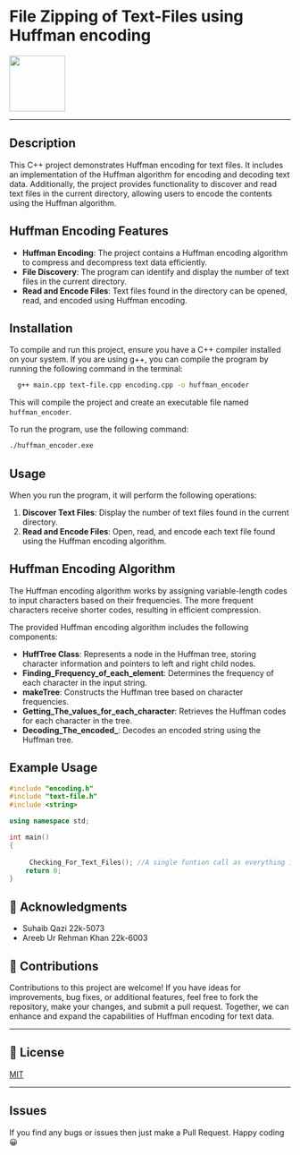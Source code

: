 # File Zipping of Text-Files using Huffman encoding 

<img src = "https://www.computerhope.com/jargon/z/zip.png" width = "100"/>


---

## Description

This C++ project demonstrates Huffman encoding for text files. It includes an implementation of the Huffman algorithm for encoding and decoding text data. Additionally, the project provides functionality to discover and read text files in the current directory, allowing users to encode the contents using the Huffman algorithm.

## Huffman Encoding Features

- **Huffman Encoding**: The project contains a Huffman encoding algorithm to compress and decompress text data efficiently.
- **File Discovery**: The program can identify and display the number of text files in the current directory.
- **Read and Encode Files**: Text files found in the directory can be opened, read, and encoded using Huffman encoding.

## Installation

To compile and run this project, ensure you have a C++ compiler installed on your system. If you are using g++, you can compile the program by running the following command in the terminal:

```bash
  g++ main.cpp text-file.cpp encoding.cpp -o huffman_encoder
```

This will compile the project and create an executable file named `huffman_encoder`.

To run the program, use the following command:

```bash
./huffman_encoder.exe
```

## Usage

When you run the program, it will perform the following operations:

1. **Discover Text Files**: Display the number of text files found in the current directory.
2. **Read and Encode Files**: Open, read, and encode each text file found using the Huffman encoding algorithm.

## Huffman Encoding Algorithm

The Huffman encoding algorithm works by assigning variable-length codes to input characters based on their frequencies. The more frequent characters receive shorter codes, resulting in efficient compression.

The provided Huffman encoding algorithm includes the following components:

- **HuffTree Class**: Represents a node in the Huffman tree, storing character information and pointers to left and right child nodes.
- **Finding_Frequency_of_each_element**: Determines the frequency of each character in the input string.
- **makeTree**: Constructs the Huffman tree based on character frequencies.
- **Getting_The_values_for_each_character**: Retrieves the Huffman codes for each character in the tree.
- **Decoding_The_encoded_**: Decodes an encoded string using the Huffman tree.

## Example Usage

```cpp
#include "encoding.h"
#include "text-file.h"
#include <string>

using namespace std;

int main()
{
    
     Checking_For_Text_Files(); //A single funtion call as everything is abstracted.
    return 0;
}
```



## 👏 Acknowledgments
* Suhaib Qazi 22k-5073
* Areeb Ur Rehman Khan 22k-6003


## 🤝 Contributions

Contributions to this project are welcome! If you have ideas for improvements, bug fixes, or additional features, feel free to fork the repository, make your changes, and submit a pull request. Together, we can enhance and expand the capabilities of Huffman encoding for text data.

---

## 📄 License

[MIT](https://github.com/eli64s/readme-ai/blob/main/LICENSE)

---


## Issues
If you find any bugs or issues then just make a Pull Request. Happy coding 😀